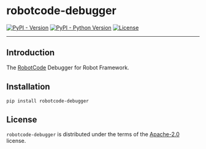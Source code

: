 # robotcode-debugger

[![PyPI - Version](https://img.shields.io/pypi/v/robotcode-debugger.svg)](https://pypi.org/project/robotcode-debugger)
[![PyPI - Python Version](https://img.shields.io/pypi/pyversions/robotcode-debugger.svg)](https://pypi.org/project/robotcode-debugger)
[![License](https://img.shields.io/github/license/d-biehl/robotcode?style=flat&logo=apache)](https://github.com/d-biehl/robotcode/blob/master/LICENSE.txt)

-----

## Introduction

The [RobotCode](https://robotcode.io) Debugger for Robot Framework.

## Installation

```console
pip install robotcode-debugger
```

## License

`robotcode-debugger` is distributed under the terms of the [Apache-2.0](https://spdx.org/licenses/Apache-2.0.html) license.
